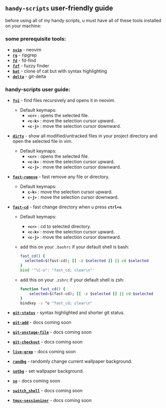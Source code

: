 ## `handy-scripts` user-friendly guide

before using all of my handy scripts, u must have all of these tools installed on your machine:

### some prerequisite tools:

- [**`nvim`**](https://github.com/neovim/neovim) - neovim
- [**`rg`**](https://github.com/BurntSushi/ripgrep) - ripgrep
- [**`fd`**](https://github.com/sharkdp/fd) - fd-find
- [**`fzf`**](https://github.com/junegunn/fzf) - fuzzy finder
- [**`bat`**](https://github.com/sharkdp/bat) - clone of cat but with syntax highlighting
- [**`delta`**](https://github.com/dandavison/delta) - git-delta

### handy-scripts user guide:

- [**`fvi`**](handy-scripts/fvi) - find files recursively and opens it in neovim.

    - Default keymaps:
        - **`<cr>`** : opens the selected file.
        - **`<c-k>`** : move the selection cursor upward.
        - **`<c-j>`** : move the selection cursor downward.


- [**`dirty`**](handy-scripts/dirty) - show all modified/untracked files in your project directory and open the selected file in vim.

    - Default keymaps:
        - **`<cr>`** : opens the selected file.
        - **`<c-k>`** : move the selection cursor upward.
        - **`<c-j>`** : move the selection cursor downward.


- [**`fast-remove`**](handy-scripts/fast-remove) - fast remove any file or directory.

    - Default keymaps:
        - **`c-k>`** :   move the selection cursor upward.
        - **`c-j>`** :   move the selection cursor downward.


- [**`fast-cd`**](handy-scripts/fast-cd) - fast change directory when u press **`ctrl+o`**.

    - Default keymaps:
        - **`<cr>`** :   cd to selected directory.
        - **`<c-k>`** :  move the selection cursor upward.
        - **`<c-j>`** :  move the selection cursor downward.

    - add this on your `.bashrc` if your default shell is bash:
        ```sh
        fast_cd() {
          selected=$(fast-cd); [[ -z $selected ]] || cd $selected
        }
        bind '"\C-o": "fast_cd; clear\n"'
        ```

    - add this on your `.zshrc` if your default shell is zsh:
        ```sh
        function fast_cd() {
            selected=$(fast-cd); [[ -z $selected ]] || cd $selected
        }
        bindkey -s ^o "fast_cd; clear\n"
        ```

- [**`git-status`**](handy-scripts/git-status) - syntax highlighted and shorter git status.

- [**`git-add`**](handy-scripts/git-add) - docs coming soon

- [**`git-unstage-file`**](handy-scripts/git-unstage-file) - docs coming soon

- [**`git-checkout`**](handy-scripts/git-checkout) - docs coming soon

- [**`live-grep`**](handy-scripts/live-grep) - docs coming soon

- [**`randbg`**](handy-scripts/randbg) - randomly change current wallpaper background.

- [**`setbg`**](handy-scripts/setbg) - set wallpaper background.

- [**`se`**](handy-scripts/se) - docs coming soon

- [**`switch_shell`**](handy-scripts/switch_shell) - docs coming soon

- [**`tmux-sessionizer`**](handy-scripts/tmux-sessionizer) - docs coming soon
